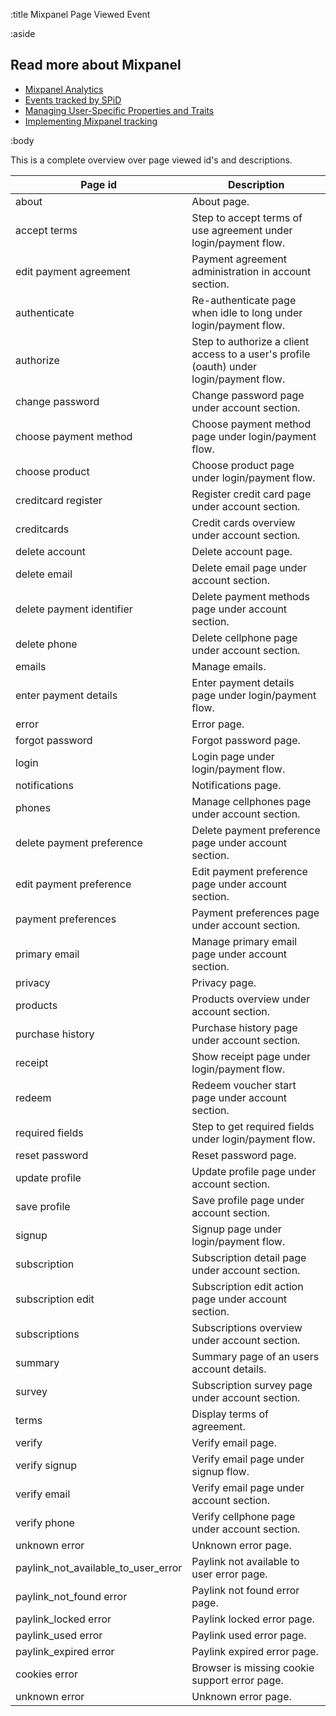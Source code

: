 :title Mixpanel Page Viewed Event

:aside

## Read more about Mixpanel

- [Mixpanel Analytics](/mixpanel/analytics/)
- [Events tracked by SPiD](/mixpanel/events-tracked/)
- [Managing User-Specific Properties and Traits](/mixpanel/managing-properties-and-traits/)
- [Implementing Mixpanel tracking](/mixpanel/implementing-tracking/)


:body

This is a complete overview over page viewed id's and descriptions.

<table class="table table-hover">
  <thead>
    <tr>
      <th>Page id</th>
      <th>Description</th>
    </tr>
  </thead>
  <tbody>
    <tr>
      <td>about</td>
      <td>About page.</td>
    </tr>
    <tr>
      <td>accept terms</td>
      <td>Step to accept terms of use agreement under login/payment flow.</td>
    </tr>
    <tr>
      <td>edit payment agreement</td>
      <td>Payment agreement administration in account section.</td>
    </tr>
    <tr>
      <td>authenticate</td>
      <td>Re-authenticate page when idle to long under login/payment flow.</td>
    </tr>
    <tr>
      <td>authorize</td>
      <td>Step to authorize a client access to a user's profile (oauth) under login/payment flow.</td>
    </tr>
    <tr>
      <td>change password</td>
      <td>Change password page under account section.</td>
    </tr>
    <tr>
      <td>choose payment method</td>
      <td>Choose payment method page under login/payment flow.</td>
    </tr>
    <tr>
      <td>choose product</td>
      <td>Choose product page under login/payment flow.</td>
    </tr>
    <tr>
      <td>creditcard register</td>
      <td>Register credit card page under account section.</td>
    </tr>
    <tr>
      <td>creditcards</td>
      <td>Credit cards overview under account section.</td>
    </tr>
    <tr>
      <td>delete account</td>
      <td>Delete account page.</td>
    </tr>
    <tr>
      <td>delete email</td>
      <td>Delete email page under account section.</td>
    </tr>
    <tr>
      <td>delete payment identifier</td>
      <td>Delete payment methods page under account section.</td>
    </tr>
    <tr>
      <td>delete phone</td>
      <td>Delete cellphone page under account section.</td>
    </tr>
    <tr>
      <td>emails</td>
      <td>Manage emails.</td>
    </tr>
    <tr>
      <td>enter payment details</td>
      <td>Enter payment details page under login/payment flow.</td>
    </tr>
    <tr>
      <td>error</td>
      <td>Error page.</td>
    </tr>
    <tr>
      <td>forgot password</td>
      <td>Forgot password page.</td>
    </tr>
    <tr>
      <td>login</td>
      <td>Login page under login/payment flow.</td>
    </tr>
    <tr>
      <td>notifications</td>
      <td>Notifications page.</td>
    </tr>
    <tr>
      <td>phones</td>
      <td>Manage cellphones page under account section.</td>
    </tr>
    <tr>
      <td>delete payment preference</td>
      <td>Delete payment preference page under account section.</td>
    </tr>
    <tr>
      <td>edit payment preference</td>
      <td>Edit payment preference page under account section.</td>
    </tr>
    <tr>
      <td>payment preferences</td>
      <td>Payment preferences page under account section.</td>
    </tr>
    <tr>
      <td>primary email</td>
      <td>Manage primary email page under account section.</td>
    </tr>
    <tr>
      <td>privacy</td>
      <td>Privacy page.</td>
    </tr>
    <tr>
      <td>products</td>
      <td>Products overview under account section.</td>
    </tr>
    <tr>
      <td>purchase history</td>
      <td>Purchase history page under account section.</td>
    </tr>
    <tr>
      <td>receipt</td>
      <td>Show receipt page under login/payment flow.</td>
    </tr>
    <tr>
      <td>redeem</td>
      <td>Redeem voucher start page under account section.</td>
    </tr>
    <tr>
      <td>required fields</td>
      <td>Step to get required fields under login/payment flow.</td>
    </tr>
    <tr>
      <td>reset password</td>
      <td>Reset password page.</td>
    </tr>
    <tr>
      <td>update profile</td>
      <td>Update profile page under account section.</td>
    </tr>
    <tr>
      <td>save profile</td>
      <td>Save profile page under account section.</td>
    </tr>
    <tr>
      <td>signup</td>
      <td>Signup page under login/payment flow.</td>
    </tr>
    <tr>
      <td>subscription</td>
      <td>Subscription detail page under account section.</td>
    </tr>
    <tr>
      <td>subscription edit</td>
      <td>Subscription edit action page under account section.</td>
    </tr>
    <tr>
      <td>subscriptions</td>
      <td>Subscriptions overview under account section.</td>
    </tr>
    <tr>
      <td>summary</td>
      <td>Summary page of an users account details.</td>
    </tr>
    <tr>
      <td>survey</td>
      <td>Subscription survey page under account section.</td>
    </tr>
    <tr>
      <td>terms</td>
      <td>Display terms of agreement.</td>
    </tr>
    <tr>
      <td>verify</td>
      <td>Verify email page.</td>
    </tr>
    <tr>
      <td>verify signup</td>
      <td>Verify email page under signup flow.</td>
    </tr>
    <tr>
      <td>verify email</td>
      <td>Verify email page under account section.</td>
    </tr>
    <tr>
      <td>verify phone</td>
      <td>Verify cellphone page under account section.</td>
    </tr>
    <tr>
      <td>unknown error</td>
      <td>Unknown error page.</td>
    </tr>
    <tr>
      <td>paylink_not_available_to_user_error</td>
      <td>Paylink not available to user error page.</td>
    </tr>
    <tr>
      <td>paylink_not_found error</td>
      <td>Paylink not found error page.</td>
    </tr>
    <tr>
      <td>paylink_locked error</td>
      <td>Paylink locked error page.</td>
    </tr>
    <tr>
      <td>paylink_used error</td>
      <td>Paylink used error page.</td>
    </tr>
    <tr>
      <td>paylink_expired error</td>
      <td>Paylink expired error page.</td>
    </tr>
    <tr>
      <td>cookies error</td>
      <td>Browser is missing cookie support error page.</td>
    </tr>
    <tr>
      <td>unknown error</td>
      <td>Unknown error page.</td>
    </tr>
  </tbody>
</table>